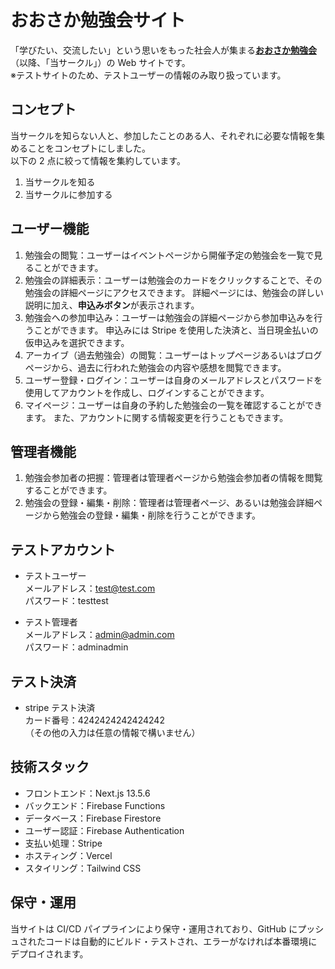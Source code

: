 # おおさか勉強会サイト

「学びたい、交流したい」という思いをもった社会人が集まる[**おおさか勉強会**](https://osakabenkyokai.vercel.app/)（以降、「当サークル」）の Web サイトです。  
※テストサイトのため、テストユーザーの情報のみ取り扱っています。

## コンセプト

当サークルを知らない人と、参加したことのある人、それぞれに必要な情報を集めることをコンセプトにしました。  
以下の 2 点に絞って情報を集約しています。

1. 当サークルを知る
2. 当サークルに参加する

## ユーザー機能

1. 勉強会の閲覧：ユーザーはイベントページから開催予定の勉強会を一覧で見ることができます。
2. 勉強会の詳細表示：ユーザーは勉強会のカードをクリックすることで、その勉強会の詳細ページにアクセスできます。 詳細ページには、勉強会の詳しい説明に加え、**申込みボタン**が表示されます。
3. 勉強会への参加申込み：ユーザーは勉強会の詳細ページから参加申込みを行うことができます。 申込みには Stripe を使用した決済と、当日現金払いの仮申込みを選択できます。
4. アーカイブ（過去勉強会）の閲覧：ユーザーはトップページあるいはブログページから、過去に行われた勉強会の内容や感想を閲覧できます。
5. ユーザー登録・ログイン：ユーザーは自身のメールアドレスとパスワードを使用してアカウントを作成し、ログインすることができます。
6. マイページ：ユーザーは自身の予約した勉強会の一覧を確認することができます。 また、アカウントに関する情報変更を行うこともできます。

## 管理者機能

1. 勉強会参加者の把握：管理者は管理者ページから勉強会参加者の情報を閲覧することができます。
2. 勉強会の登録・編集・削除：管理者は管理者ページ、あるいは勉強会詳細ページから勉強会の登録・編集・削除を行うことができます。

## テストアカウント

- テストユーザー  
  メールアドレス：test@test.com  
  パスワード：testtest

- テスト管理者  
  メールアドレス：admin@admin.com  
  パスワード：adminadmin

## テスト決済

- stripe テスト決済  
  カード番号：4242424242424242  
  （その他の入力は任意の情報で構いません）

## 技術スタック

- フロントエンド：Next.js 13.5.6
- バックエンド：Firebase Functions
- データベース：Firebase Firestore
- ユーザー認証：Firebase Authentication
- 支払い処理：Stripe
- ホスティング：Vercel
- スタイリング：Tailwind CSS

## 保守・運用

当サイトは CI/CD パイプラインにより保守・運用されており、GitHub にプッシュされたコードは自動的にビルド・テストされ、エラーがなければ本番環境にデプロイされます。

<!-- ## ソースコード

ソースコードは GitHub で公開しています。

- GitHub リポジトリ：https://github.com/tyamauchi90/osakabenkyokai -->

<!--
This is a [Next.js](https://nextjs.org/) project bootstrapped with [`create-next-app`](https://github.com/vercel/next.js/tree/canary/packages/create-next-app).

## Getting Started

First, run the development server:

```bash
npm run dev
# or
yarn dev
# or
pnpm dev
```

Open [http://localhost:3000](http://localhost:3000) with your browser to see the result.

You can start editing the page by modifying `app/page.tsx`. The page auto-updates as you edit the file.

This project uses [`next/font`](https://nextjs.org/docs/basic-features/font-optimization) to automatically optimize and load Inter, a custom Google Font.

## Learn More

To learn more about Next.js, take a look at the following resources:

- [Next.js Documentation](https://nextjs.org/docs) - learn about Next.js features and API.
- [Learn Next.js](https://nextjs.org/learn) - an interactive Next.js tutorial.

You can check out [the Next.js GitHub repository](https://github.com/vercel/next.js/) - your feedback and contributions are welcome!

## Deploy on Vercel

The easiest way to deploy your Next.js app is to use the [Vercel Platform](https://vercel.com/new?utm_medium=default-template&filter=next.js&utm_source=create-next-app&utm_campaign=create-next-app-readme) from the creators of Next.js.

Check out our [Next.js deployment documentation](https://nextjs.org/docs/deployment) for more details. -->
